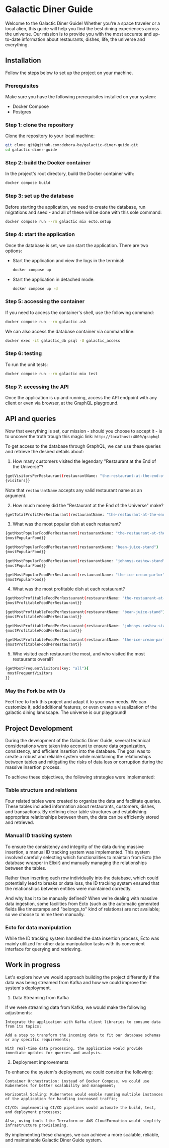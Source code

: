 # Galactic Diner Guide

Welcome to the Galactic Diner Guide! Whether you're a space traveler or a local alien, this guide will help you find the best dining experiences across the universe. Our mission is to provide you with the most accurate and up-to-date information about restaurants, dishes, life, the universe and everything.

## Installation

Follow the steps below to set up the project on your machine.

### Prerequisites

Make sure you have the following prerequisites installed on your system:

- Docker Compose
- Postgres

### Step 1: clone the repository

Clone the repository to your local machine:

```bash
git clone git@github.com:debora-be/galactic-diner-guide.git
cd galactic-diner-guide
```

### Step 2: build the Docker container

In the project's root directory, build the Docker container with:

```bash
docker compose build
```

### Step 3: set up the database

Before starting the application, we need to create the database, run migrations and seed - and all of these will be done with this sole command:

```bash
docker compose run --rm galactic mix ecto.setup
```

### Step 4: start the application

Once the database is set, we can start the application. There are two options:

- Start the application and view the logs in the terminal:

  ```bash
  docker compose up
  ```

- Start the application in detached mode:

  ```bash
  docker compose up -d
  ```

### Step 5: accessing the container

If you need to access the container's shell, use the following command:

```bash
docker compose run --rm galactic ash
```

We can also access the database container via command line:

```bash
docker exec -it galactic_db psql -U galactic_access
```

### Step 6: testing

To run the unit tests:

```bash
docker compose run --rm galactic mix test
```

### Step 7: accessing the API

Once the application is up and running, access the API endpoint with any client or even via browser, at the GraphQL playground. 

## API and queries

Now that everything is set, our mission - should you choose to accept it - is to uncover the truth trough this magic link: 
`http://localhost:4000/graphql`

To get access to the database through GraphQL, we can use these queries and retrieve the desired details about:

1. How many customers visited the legendary "Restaurant at the End of the Universe"?
```bash
{getVisitorsPerRestaurant(restaurantName: "the-restaurant-at-the-end-of-the-universe")
{visitors}}
```
Note that `restaurantName` accepts any valid restaurant name as an argument.


2. How much money did the "Restaurant at the End of the Universe" make?
```bash
{getTotalProfitPerRestaurant(restaurantName: "the-restaurant-at-the-end-of-the-universe"){totalProfit}}
```

3. What was the most popular dish at each restaurant?
```bash
{getMostPopularFoodPerRestaurant(restaurantName: "the-restaurant-at-the-end-of-the-universe")
{mostPopularFood}}

{getMostPopularFoodPerRestaurant(restaurantName: "bean-juice-stand")
{mostPopularFood}}

{getMostPopularFoodPerRestaurant(restaurantName: "johnnys-cashew-stand")
{mostPopularFood}}

{getMostPopularFoodPerRestaurant(restaurantName: "the-ice-cream-parlor")
{mostPopularFood}}
```

4. What was the most profitable dish at each restaurant?
```bash
{getMostProfitableFoodPerRestaurant(restaurantName: "the-restaurant-at-the-end-of-the-universe") 
{mostProfitableFoodPerRestaurant}}

{getMostProfitableFoodPerRestaurant(restaurantName: "bean-juice-stand") 
{mostProfitableFoodPerRestaurant}}

{getMostProfitableFoodPerRestaurant(restaurantName: "johnnys-cashew-stand") 
{mostProfitableFoodPerRestaurant}}

{getMostProfitableFoodPerRestaurant(restaurantName: "the-ice-cream-parlor") 
{mostProfitableFoodPerRestaurant}}
```

5. Who visited each restaurant the most, and who visited the most restaurants overall?
```bash
{getMostFrequentVisitors(key: "all"){
 mostFrequentVisitors
}}
```

### May the Fork be with Us

Feel free to fork this project and adapt it to your own needs. We can customize it, add additional features, or even create a visualization of the galactic dining landscape. The universe is our playground!

## Project Development

During the development of the Galactic Diner Guide, several technical considerations were taken into account to ensure data organization, consistency, and efficient insertion into the database. The goal was to create a robust and reliable system while maintaining the relationships between tables and mitigating the risks of data loss or corruption during the massive insertion process.

To achieve these objectives, the following strategies were implemented:

### Table structure and relations

Four related tables were created to organize the data and facilitate queries. These tables included information about restaurants, customers, dishes, and transactions. By defining clear table structures and establishing appropriate relationships between them, the data can be efficiently stored and retrieved.

### Manual ID tracking system

To ensure the consistency and integrity of the data during massive insertion, a manual ID tracking system was implemented. This system involved carefully selecting which functionalities to maintain from Ecto (the database wrapper in Elixir) and manually managing the relationships between the tables.

Rather than inserting each row individually into the database, which could potentially lead to breaks or data loss, the ID tracking system ensured that the relationships between entities were maintained correctly. 

And why has it to be manually defined? When we're dealing with massive data ingestion, some facilities from Ecto (such as the automatic generated fields like timestamps and "belongs_to" kind of relations) are not available; so we choose to mime them manually.

### Ecto for data manipulation

While the ID tracking system handled the data insertion process, Ecto was mainly utilized for other data manipulation tasks with its convenient interface for querying and retrieving.

## Work in progress

Let's explore how we would approach building the project differently if the data was being streamed from Kafka and how we could improve the system's deployment.

1. Data Streaming from Kafka

If we were streaming data from Kafka, we would make the following adjustments:

    Integrate the application with Kafka client libraries to consume data from its topics;

    Add a step to transform the incoming data to fit our database schemas or any specific requirements;

    With real-time data processing, the application would provide immediate updates for queries and analysis.

2. Deployment improvements

To enhance the system's deployment, we could consider the following:

    Container Orchestration: instead of Docker Compose, we could use Kubernetes for better scalability and management;

    Horizontal Scaling: Kubernetes would enable running multiple instances of the application for handling increased traffic;

    CI/CD: implementing CI/CD pipelines would automate the build, test, and deployment processes;

    Also, using tools like Terraform or AWS CloudFormation would simplify infrastructure provisioning.

By implementing these changes, we can achieve a more scalable, reliable, and maintainable Galactic Diner Guide system.
